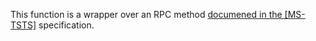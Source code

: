 This function is a wrapper over an RPC method [documened in the [MS-TSTS]](https://learn.microsoft.com/en-us/openspecs/windows_protocols/ms-tsts/2a5ee131-a1dd-44c7-9880-98df708061ea) specification.
